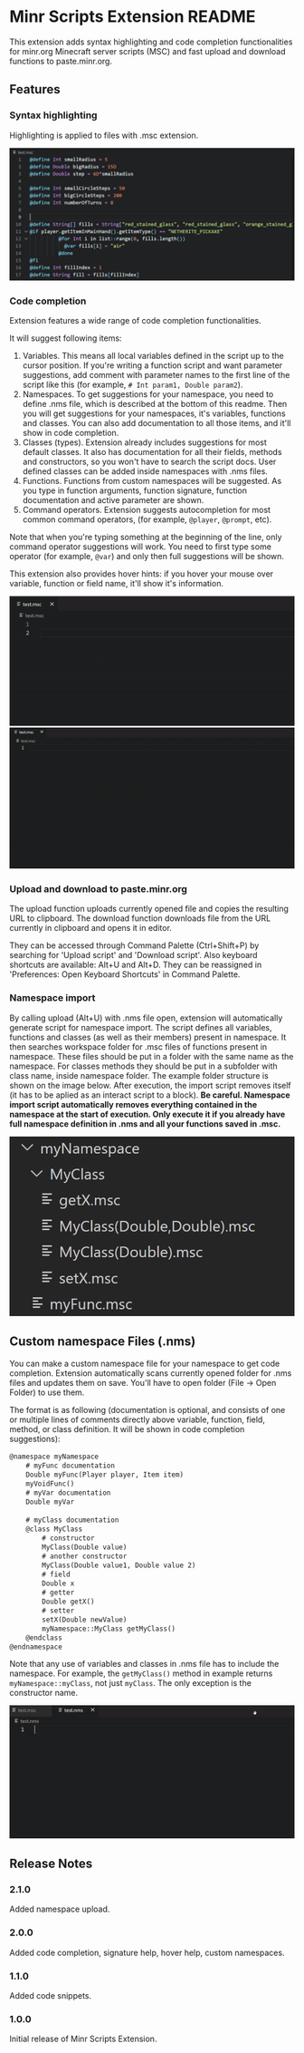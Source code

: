 # Minr Scripts Extension README

This extension adds syntax highlighting and code completion functionalities for minr.org Minecraft server scripts (MSC) and fast upload and download functions to paste.minr.org.

## Features

### Syntax highlighting

Highlighting is applied to files with .msc extension.

![screenshot_1](images/screenshot_1.png)

### Code completion

Extension features a wide range of code completion functionalities.

It will suggest following items:
1. Variables. This means all local variables defined in the script up to the cursor position. If you're writing a function script and want parameter suggestions, add comment with parameter names to the first line of the script like this (for example, ```# Int param1, Double param2```).
2. Namespaces. To get suggestions for your namespace, you need to define .nms file, which is described at the bottom of this readme. Then you will get suggestions for your namespaces, it's variables, functions and classes. You can also add documentation to all those items, and it'll show in code completion.
3. Classes (types). Extension already includes suggestions for most default classes. It also has documentation for all their fields, methods and constructors, so you won't have to search the script docs. User defined classes can be added inside namespaces with .nms files.
4. Functions. Functions from custom namespaces will be suggested. As you type in function arguments, function signature, function documentation and active parameter are shown.
5. Command operators. Extension suggests autocompletion for most common command operators, (for example, ```@player```, ```@prompt```, etc).

Note that when you're typing something at the beginning of the line, only command operator suggestions will work. You need to first type some operator (for example, ```@var```) and only then full suggestions will be shown.

This extension also provides hover hints: if you hover your mouse over variable, function or field name, it'll show it's information.

![feature_1](images/feature_1.gif)
![feature_2](images/feature_2.gif)

### Upload and download to paste.minr.org

The upload function uploads currently opened file and copies the resulting URL to clipboard. The download function downloads file from the URL currently in clipboard and opens it in editor.

They can be accessed through Command Palette (Ctrl+Shift+P) by searching for 'Upload script' and 'Download script'. Also keyboard shortcuts are available: Alt+U and Alt+D. They can be reassigned in 'Preferences: Open Keyboard Shortcuts' in Command Palette.

### Namespace import

By calling upload (Alt+U) with .nms file open, extension will automatically generate script for namespace import.
The script defines all variables, functions and classes (as well as their members) present in namespace. It then searches workspace folder for .msc files of functions present in namespace. These files should be put in a folder with the same name as the namespace. For classes methods they should be put in a subfolder with class name, inside namespace folder. The example folder structure is shown on the image below. After execution, the import script removes itself (it has to be aplied as an interact script to a block). **Be careful. Namespace import script automatically removes everything contained in the namespace at the start of execution. Only execute it if you already have full namespace definition in .nms and all your functions saved in .msc.**

![feature_2](images/namespace_file_structure.png)

## Custom namespace Files (.nms)

You can make a custom namespace file for your namespace to get code completion. Extension automatically scans currently opened folder for .nms files and updates them on save. You'll have to open folder (File -> Open Folder) to use them.

The format is as following (documentation is optional, and consists of one or multiple lines of comments directly above variable, function, field, method, or class definition. It will be shown in code completion suggestions):

```
@namespace myNamespace
	# myFunc documentation
	Double myFunc(Player player, Item item)
	myVoidFunc()
	# myVar documentation
	Double myVar

	# myClass documentation
	@class MyClass
		# constructor
		MyClass(Double value)
		# another constructor
		MyClass(Double value1, Double value 2)
		# field
		Double x
		# getter
		Double getX()
		# setter
		setX(Double newValue)
		myNamespace::MyClass getMyClass()
	@endclass
@endnamespace
```
Note that any use of variables and classes in .nms file has to include the namespace. For example, the ```getMyClass()``` method in example returns ```myNamespace::myClass```, not just ```myClass```. The only exception is the constructor name.

![feature_3](images/feature_3.gif)

## Release Notes

### 2.1.0

Added namespace upload.

### 2.0.0

Added code completion, signature help, hover help, custom namespaces.

### 1.1.0

Added code snippets.

### 1.0.0

Initial release of Minr Scripts Extension.